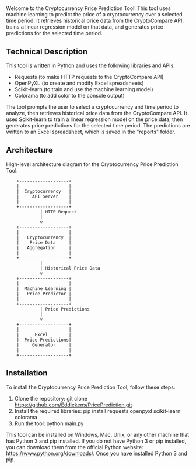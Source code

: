 # 

Welcome to the Cryptocurrency Price Prediction Tool! This tool uses machine learning to predict the price of a cryptocurrency over a selected time period. It retrieves historical price data from the CryptoCompare API, trains a linear regression model on that data, and generates price predictions for the selected time period.

## Technical Description

This tool is written in Python and uses the following libraries and APIs:

- Requests (to make HTTP requests to the CryptoCompare API)
- OpenPyXL (to create and modify Excel spreadsheets)
- Scikit-learn (to train and use the machine learning model)
- Colorama (to add color to the console output)

The tool prompts the user to select a cryptocurrency and time period to analyze, then retrieves historical price data from the CryptoCompare API. It uses Scikit-learn to train a linear regression model on the price data, then generates price predictions for the selected time period. The predictions are written to an Excel spreadsheet, which is saved in the "reports" folder.

## Architecture

High-level architecture diagram for the Cryptocurrency Price Prediction Tool:

        +-------------------+
        |                   |
        |  Cryptocurrency   |
        |     API Server    |
        |                   |
        +-------------------+
                 | HTTP Request
                 |
                 v
        +-------------------+
        |                   |
        |   Cryptocurrency  |
        |    Price Data     |
        |   Aggregation     |
        |                   |
        +-------------------+
                 |
                 | Historical Price Data
                 v
        +-------------------+
        |                   |
        |  Machine Learning |
        |   Price Predictor |
        |                   |
        +-------------------+
                 | Price Predictions
                 |
                 v
        +-------------------+
        |                   |
        |      Excel        |
        |  Price Predictions|
        |     Generator     |
        |                   |
        +-------------------+


## Installation

To install the Cryptocurrency Price Prediction Tool, follow these steps:

1. Clone the repository: git clone https://github.com/Eddiekens/PricePrediction.git
2. Install the required libraries: pip install requests openpyxl scikit-learn colorama
3. Run the tool: python main.py

This tool can be installed on Windows, Mac, Unix, or any other machine that has Python 3 and pip installed. If you do not have Python 3 or pip installed, you can download them from the official Python website: https://www.python.org/downloads/. Once you have installed Python 3 and pip.
